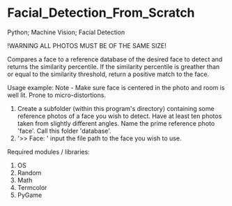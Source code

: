 # Facial_Detection_From_Scratch
Python; Machine Vision; Facial Detection

!WARNING ALL PHOTOS MUST BE OF THE SAME SIZE!

Compares a face to a reference database of the desired face to detect and returns the similarity percentile. If the similarity percentile is greather than or equal to the similarity threshold, return a positive match 
to the face.

Usage example:
  Note - Make sure face is centered in the photo and room is well lit. Prone to micro-distortions.
  1. Create a subfolder (within this program's directory) containing some reference photos of a face you wish to detect. Have at least ten photos taken from slightly different angles. Name the prime reference photo 'face'. Call this folder 'database'.
  2. '>> Face: ' input the file path to the face you wish to use.

Required modules / libraries:
  1. OS
  2. Random
  3. Math
  4. Termcolor
  5. PyGame

